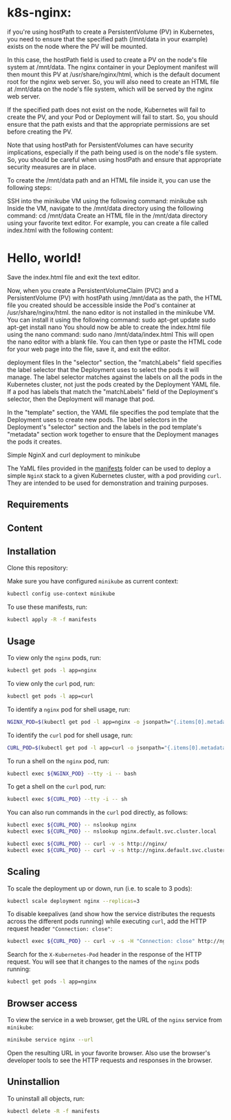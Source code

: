 # k8s-nginx:

 if you're using hostPath to create a PersistentVolume (PV) in Kubernetes, you need to ensure that the specified path (/mnt/data in your example) exists on the node where the PV will be mounted.

In this case, the hostPath field is used to create a PV on the node's file system at /mnt/data. The nginx container in your Deployment manifest will then mount this PV at /usr/share/nginx/html, which is the default document root for the nginx web server. So, you will also need to create an HTML file at /mnt/data on the node's file system, which will be served by the nginx web server.

If the specified path does not exist on the node, Kubernetes will fail to create the PV, and your Pod or Deployment will fail to start. So, you should ensure that the path exists and that the appropriate permissions are set before creating the PV.

Note that using hostPath for PersistentVolumes can have security implications, especially if the path being used is on the node's file system. So, you should be careful when using hostPath and ensure that appropriate security measures are in place.

To create the /mnt/data path and an HTML file inside it, you can use the following steps:

SSH into the minikube VM using the following command:
minikube ssh
Inside the VM, navigate to the /mnt/data directory using the following command:
cd /mnt/data
Create an HTML file in the /mnt/data directory using your favorite text editor. For example, you can create a file called index.html with the following content:
<html>
<body>
<h1>Hello, world!</h1>
</body>
</html>

Save the index.html file and exit the text editor.

Now, when you create a PersistentVolumeClaim (PVC) and a PersistentVolume (PV) with hostPath using /mnt/data as the path, the HTML file you created should be accessible inside the Pod's container at /usr/share/nginx/html.
the nano editor is not installed in the minikube VM. You can install it using the following command:
sudo apt-get update
sudo apt-get install nano
You should now be able to create the index.html file using the nano command:
sudo nano /mnt/data/index.html
This will open the nano editor with a blank file. You can then type or paste the HTML code for your web page into the file, save it, and exit the editor.

deployment files
In the "selector" section, the "matchLabels" field specifies the label 
selector that the Deployment uses to select the pods it will manage.
 The label selector matches against the labels on all the pods in
  the Kubernetes cluster, not just the pods created by 
  the Deployment YAML file. If a pod has labels that match 
  the "matchLabels" field of the Deployment's selector, 
  then the Deployment will manage that pod.

  In the "template" section, the YAML file specifies the pod template 
  that the Deployment uses to create new pods. The label selectors 
  in the Deployment's "selector" section and the labels in the 
  pod template's "metadata" section work together to ensure that 
  the Deployment manages the pods it creates.

Simple NginX and curl deployment to minikube

The YaML files provided in the [manifests](manifests) folder can be used to
deploy a simple `NginX` stack to a given Kubernetes cluster, with a pod
providing `curl`. They are intended to be used for demonstration and training
purposes.

## Requirements

## Content


## Installation

Clone this repository:

Make sure you have configured `minikube` as current context:

```bash
kubectl config use-context minikube
```

To use these manifests, run:

```bash
kubectl apply -R -f manifests
```

## Usage

To view only the `nginx` pods, run:

```bash
kubectl get pods -l app=nginx
```

To view only the `curl` pod, run:

```bash
kubectl get pods -l app=curl
```

To identify a `nginx` pod for shell usage, run:

```bash
NGINX_POD=$(kubectl get pod -l app=nginx -o jsonpath="{.items[0].metadata.name}")
```

To identify the `curl` pod for shell usage, run:

```bash
CURL_POD=$(kubectl get pod -l app=curl -o jsonpath="{.items[0].metadata.name}")
```

To run a shell on the `nginx` pod, run:

```bash
kubectl exec ${NGINX_POD} --tty -i -- bash
```

To get a shell on the `curl` pod, run:

```bash
kubectl exec ${CURL_POD} --tty -i -- sh
```

You can also run commands in the `curl` pod directly, as follows:

```bash
kubectl exec ${CURL_POD} -- nslookup nginx
kubectl exec ${CURL_POD} -- nslookup nginx.default.svc.cluster.local

kubectl exec ${CURL_POD} -- curl -v -s http://nginx/
kubectl exec ${CURL_POD} -- curl -v -s http://nginx.default.svc.cluster.local/
```

## Scaling

To scale the deployment up or down, run (i.e. to scale to 3 pods):

```bash
kubectl scale deployment nginx --replicas=3
```

To disable keepalives (and show how the service distributes the requests across
the different pods running) while executing `curl`, add the HTTP request header
`"Connection: close"`:

```bash
kubectl exec ${CURL_POD} -- curl -v -s -H "Connection: close" http://nginx/
```

Search for the `X-Kubernetes-Pod` header in the response of the HTTP request.
You will see that it changes to the names of the `nginx` pods running:

```bash
kubectl get pods -l app=nginx
```

## Browser access

To view the service in a web browser, get the URL of the `nginx` service from
`minikube`:

```bash
minikube service nginx --url
```

Open the resulting URL in your favorite browser. Also use the browser's
developer tools to see the HTTP requests and responses in the browser.

## Uninstallion

To uninstall all objects, run:

```bash
kubectl delete -R -f manifests
```
